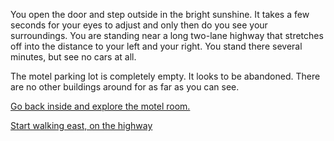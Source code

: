 You open the door and step outside in the bright sunshine. It takes a few seconds for your eyes to adjust and only then
do you see your surroundings. You are standing near a long two-lane highway that stretches off into the distance to your
left and your right. You stand there several minutes, but see no cars at all.

The motel parking lot is completely empty. It looks to be abandoned. There are no other buildings around for as far as
you can see.

[Go back inside and explore the motel room.](../explore-room/room.md)

[Start walking east, on the highway](explore-east.md)